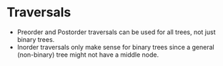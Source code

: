 # Traversals

* Preorder and Postorder traversals can be used for all trees, not just binary trees.
* Inorder traversals only make sense for binary trees since a general (non-binary) tree might not have a middle node.
